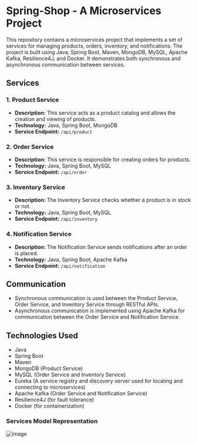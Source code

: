 # Spring-Shop - A Microservices Project

This repository contains a microservices project that implements a set of services for managing products, orders, inventory, and notifications. The project is built using Java, Spring Boot, Maven, MongoDB, MySQL, Apache Kafka, Resilience4J, and Docker. It demonstrates both synchronous and asynchronous communication between services.

## Services

### 1. Product Service

- **Description:** This service acts as a product catalog and allows the creation and viewing of products.
- **Technology:** Java, Spring Boot, MongoDB
- **Service Endpoint:** `/api/product`

### 2. Order Service

- **Description:** This service is responsible for creating orders for products.
- **Technology:** Java, Spring Boot, MySQL
- **Service Endpoint:** `/api/order`

### 3. Inventory Service

- **Description:** The Inventory Service checks whether a product is in stock or not.
- **Technology:** Java, Spring Boot, MySQL
- **Service Endpoint:** `/api/inventory`

### 4. Notification Service

- **Description:** The Notification Service sends notifications after an order is placed.
- **Technology:** Java, Spring Boot, Apache Kafka
- **Service Endpoint:** `/api/notification`

## Communication

- Synchronous communication is used between the Product Service, Order Service, and Inventory Service through RESTful APIs.
- Asynchronous communication is implemented using Apache Kafka for communication between the Order Service and Notification Service.

## Technologies Used

- Java
- Spring Boot
- Maven
- MongoDB (Product Service)
- MySQL (Order Service and Inventory Service)
- Eureka (A service registry and discovery server used for locating and connecting to microservices)
- Apache Kafka (Order Service and Notification Service)
- Resilience4J (for fault tolerance)
- Docker (for containerization)

### Services Model Representation
![image](https://github.com/Sakshem/Spring-Shop/assets/61968230/cc00ef02-8517-460d-a80c-928e8d92eaac)

